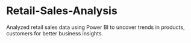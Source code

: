 # Retail-Sales-Analysis
Analyzed retail sales data using Power BI to uncover trends in products, customers for better business insights.
